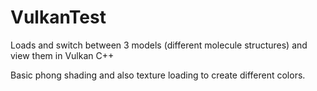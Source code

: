 # VulkanTest
Loads and switch between 3 models (different molecule structures)  and view them in Vulkan C++

Basic phong shading and also texture loading to create different colors.

